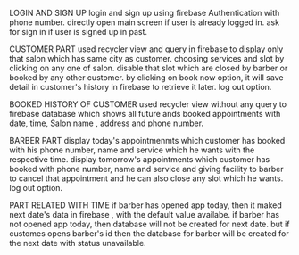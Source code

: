 LOGIN AND SIGN UP
login and sign up using firebase Authentication with phone number. 
directly open main screen if user is already logged in.
ask for sign in if user is signed up in past.

CUSTOMER PART
used recycler view and query in firebase to display only that salon which has same city as customer.
choosing services and slot by clicking on any one of salon.
disable that slot which are closed by barber or booked by any other customer.
by clicking on book now option, it will save detail in customer's history in firebase to retrieve it later.
log out option.

BOOKED HISTORY OF CUSTOMER
used recycler view without any query to firebase database which shows all future ands booked appointments with date, time, Salon name , address and phone number.


BARBER PART
display today's appointmenmts which customer has booked with his phone number, name and service which he wants with the respective time.
display tomorrow's appointments which customer has booked with phone number, name and service and giving facility to barber to cancel that appointment
and he can also close any slot which he wants.
log out option.

PART RELATED WITH TIME
if barber has opened app today, then it maked next date's data in firebase , with the default value availabe.
if barber has not opened app today, then database will not be created for next date. but if customes opens barber's id then the database 
for barber will be created for the next date with status unavailable.
